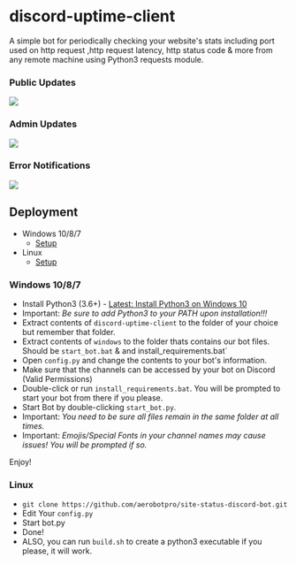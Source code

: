# discord-uptime-client
A simple bot for periodically checking your website's stats including port used on http request ,http request latency, http status code & more from any remote machine using Python3 requests module.

### Public Updates
![](https://cdn.discordapp.com/attachments/662110077955604481/663853562643742760/public.png)

### Admin Updates
![](https://cdn.discordapp.com/attachments/662110077955604481/663853585045651477/admin_notification.png)

### Error Notifications
![](https://media.discordapp.net/attachments/662110077955604481/663853599989825556/admin.png?width=609&height=474)

## Deployment

* Windows 10/8/7
  * [Setup](https://github.com/aerobotpro/site-status-discord-bot#windows-1087)
* Linux
  * [Setup](https://github.com/aerobotpro/site-status-discord-bot#linux)



### Windows 10/8/7

* Install Python3 (3.6+) - [Latest: Install Python3 on Windows 10](https://www.youtube.com/watch?v=V_ACbv4329E)
* Important: *Be sure to add Python3 to your PATH upon installation!!!*
* Extract contents of `discord-uptime-client` to the folder of your choice but remember that folder.
* Extract contents of `windows` to the folder thats contains our bot files. Should be `start_bot.bat` & and install_requirements.bat`
* Open `config.py` and change the contents to your bot's information.
* Make sure that the channels can be accessed by your bot on Discord (Valid Permissions)
* Double-click or run `install_requirements.bat`. You will be prompted to start your bot from there if you please.
* Start Bot by double-clicking `start_bot.py`.
* Important: *You need to be sure all files remain in the same folder at all times.*
* Important: *Emojis/Special Fonts in your channel names may cause issues! You will be prompted if so.*

 Enjoy!

### Linux

* `git clone https://github.com/aerobotpro/site-status-discord-bot.git`
* Edit Your `config.py`
* Start bot.py
* Done!
* ALSO, you can run `build.sh` to create a python3 executable if you please, it will work.
